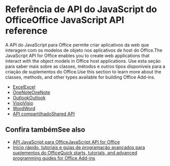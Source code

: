 # <a name="office-javascript-api-reference"></a><span data-ttu-id="d3bcb-101">Referência de API do JavaScript do Office</span><span class="sxs-lookup"><span data-stu-id="d3bcb-101">Office JavaScript API reference</span></span>

<span data-ttu-id="d3bcb-102">A API do JavaScript para Office permite criar aplicativos da web que interagem com os modelos de objeto nos aplicativos de host do Office.</span><span class="sxs-lookup"><span data-stu-id="d3bcb-102">The JavaScript API for Office enables you to create web applications that interact with the object models in Office host applications.</span></span> <span data-ttu-id="d3bcb-103">Use esta seção para saber mais sobre as classes, métodos e outros tipos disponíveis para a criação de suplementos do Office.</span><span class="sxs-lookup"><span data-stu-id="d3bcb-103">Use this section to learn more about the classes, methods, and other types available for building Office Add-ins.</span></span>

- [<span data-ttu-id="d3bcb-104">Excel</span><span class="sxs-lookup"><span data-stu-id="d3bcb-104">Excel</span></span>](https://docs.microsoft.com/javascript/api/excel?view=office-js)
- [<span data-ttu-id="d3bcb-105">OneNote</span><span class="sxs-lookup"><span data-stu-id="d3bcb-105">OneNote</span></span>](https://docs.microsoft.com/javascript/api/onenote?view=office-js)
- [<span data-ttu-id="d3bcb-106">Outlook</span><span class="sxs-lookup"><span data-stu-id="d3bcb-106">Outlook</span></span>](https://docs.microsoft.com/javascript/api/outlook?view=office-js)
- [<span data-ttu-id="d3bcb-107">Visio</span><span class="sxs-lookup"><span data-stu-id="d3bcb-107">Visio</span></span>](https://docs.microsoft.com/javascript/api/visio?view=office-js)
- [<span data-ttu-id="d3bcb-108">Word</span><span class="sxs-lookup"><span data-stu-id="d3bcb-108">Word</span></span>](https://docs.microsoft.com/javascript/api/word?view=office-js)
- [<span data-ttu-id="d3bcb-109">API compartilhado</span><span class="sxs-lookup"><span data-stu-id="d3bcb-109">Shared API</span></span>](https://docs.microsoft.com/javascript/api/office?view=office-js)

## <a name="see-also"></a><span data-ttu-id="d3bcb-110">Confira também</span><span class="sxs-lookup"><span data-stu-id="d3bcb-110">See also</span></span>

- [<span data-ttu-id="d3bcb-111">API JavaScript para Office</span><span class="sxs-lookup"><span data-stu-id="d3bcb-111">JavaScript API for Office</span></span>](https://docs.microsoft.com/javascript/office/javascript-api-for-office?view=office-js)
- [<span data-ttu-id="d3bcb-112">Início rápido, tutoriais e guias de programação avançados para suplementos do Office</span><span class="sxs-lookup"><span data-stu-id="d3bcb-112">Quick starts, tutorials, and advanced programming guides for Office Add-ins</span></span>](https://docs.microsoft.com/office/dev/add-ins/overview/office-add-ins?view=office-js)
